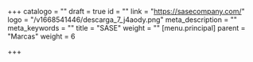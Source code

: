 +++
catalogo = ""
draft = true
id = ""
link = "https://sasecompany.com/"
logo = "/v1668541446/descarga_7_j4aody.png"
meta_description = ""
meta_keywords = ""
title = "SASE"
weight = ""
[menu.principal]
parent = "Marcas"
weight = 6

+++
